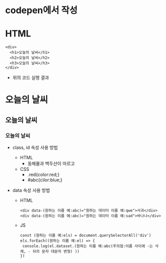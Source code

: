 # codepen에서 작성
# HTML

```
<div>
  <h1>오늘의 날씨</h1>
  <h2>오늘의 날씨</h2>
  <h3>오늘의 날씨</h3>
</div>
```
- 위의 코드 실행 결과

 # 오늘의 날씨
 ## 오늘의 날씨
 ### 오늘의 날씨


 - class, id 속성 사용 방법
   - HTML
     - <span id="abc">동해물</span>과 <span>백두산</span>이 <span class="red">마르고</span>
   - CSS
     - .red{color:red;}
     - #abc{cilor:blue;}

 - data 속성 사용 방법
   - HTML
     ```
     <div data-(원하는 이름 예:abc)="원하는 데이터 이름 예:qwe">사과</div>
     <div data-(원하는 이름 예:abc)="원하는 데이터 이름 예:sad">바나나</div>
     ```
   - JS
     ```
     const (원하는 이름 예:els) = document.querySelectorAll('div')
     els.forEach((원하는 이름 예:el) => {
      console.log(el.dataset.(원하는 이름 예:abc(주의점:이름 사이에 -는 삭제, - 뒤의 문자 대문자 변형) ))
     })
     ```